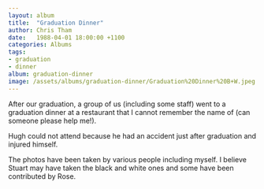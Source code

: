 ```yaml
---
layout: album
title:  "Graduation Dinner"
author: Chris Tham
date:   1988-04-01 18:00:00 +1100
categories: Albums
tags:
- graduation
- dinner
album: graduation-dinner
image: /assets/albums/graduation-dinner/Graduation%20Dinner%20B+W.jpeg
---
```

After our graduation, a group of us (including some staff) went to a graduation dinner at a restaurant that I cannot remember the name of
(can someone please help me!).

Hugh could not attend because he had an accident just after graduation and injured himself.

The photos have been taken by various people including myself. I believe Stuart may have taken the black and white ones and some have been contributed by Rose.
